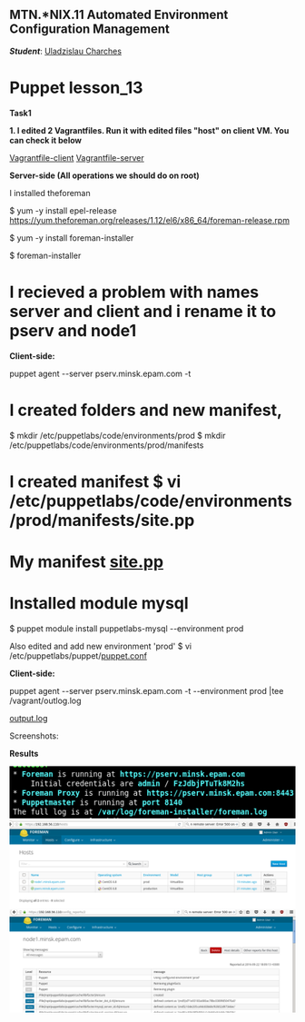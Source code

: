 MTN.*NIX.11 Automated Environment Configuration Management
---

***Student***: [Uladzislau Charches](https://upsa.epam.com/workload/employeeView.do?employeeId=4060741400038705754#emplTab=general)

# Puppet lesson_13

**Task1**

**1. I edited 2 Vagrantfiles. Run it with edited files "host" on client VM. You can check it below**

[Vagrantfile-client](https://github.com/VladCharches/lesson13/blob/master/Vagrant_Client)
[Vagrantfile-server](https://github.com/VladCharches/lesson13/blob/master/Vagrantfile_server)

**Server-side (All operations we should do on root)** 

I installed theforeman

$ yum -y install epel-release https://yum.theforeman.org/releases/1.12/el6/x86_64/foreman-release.rpm

$ yum -y install foreman-installer

$ foreman-installer

# I recieved a problem with names server and client and i rename it to pserv and node1

**Client-side:**

puppet agent --server pserv.minsk.epam.com -t

# I created folders and new manifest, 
$ mkdir /etc/puppetlabs/code/environments/prod
$ mkdir /etc/puppetlabs/code/environments/prod/manifests

# I created manifest $ vi /etc/puppetlabs/code/environments/prod/manifests/site.pp

# My manifest [site.pp](https://github.com/VladCharches/lesson13/blob/master/site.pp) 

# Installed module mysql
$ puppet module install puppetlabs-mysql --environment prod

Also edited and add new environment 'prod' $ vi /etc/puppetlabs/puppet/[puppet.conf](https://github.com/VladCharches/lesson13/blob/master/puppet.conf) 


**Client-side:**

puppet agent --server pserv.minsk.epam.com -t --environment prod |tee /vagrant/outlog.log

[output.log](https://github.com/VladCharches/lesson13/blob/master/outlog.log)

Screenshots:

**Results**

![1](https://github.com/VladCharches/lesson13/blob/master/Screens/1.png)
![2](https://github.com/VladCharches/lesson13/blob/master/Screens/2.png)
![3](https://github.com/VladCharches/lesson13/blob/master/Screens/3.png)
